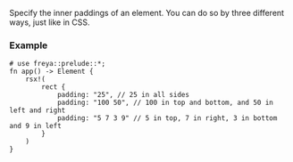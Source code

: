 Specify the inner paddings of an element. You can do so by three different ways, just like in CSS.

### Example

```rust, no_run
# use freya::prelude::*;
fn app() -> Element {
    rsx!(
        rect {
            padding: "25", // 25 in all sides
            padding: "100 50", // 100 in top and bottom, and 50 in left and right
            padding: "5 7 3 9" // 5 in top, 7 in right, 3 in bottom and 9 in left
        }
    )
}
```